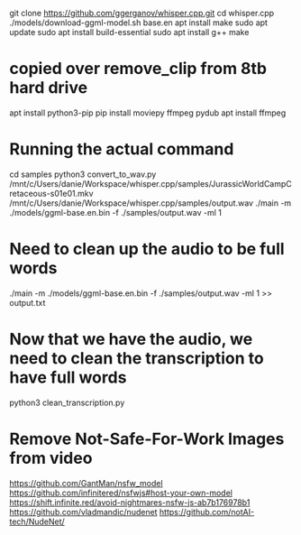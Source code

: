 git clone https://github.com/ggerganov/whisper.cpp.git
cd whisper.cpp
./models/download-ggml-model.sh base.en
apt install make
sudo apt update
sudo apt install build-essential
sudo apt install g++
make

# copied over remove_clip from 8tb hard drive

apt install python3-pip
pip install moviepy ffmpeg pydub
apt install ffmpeg

# Running the actual command

cd samples
python3 convert_to_wav.py
/mnt/c/Users/danie/Workspace/whisper.cpp/samples/JurassicWorldCampCretaceous-s01e01.mkv
/mnt/c/Users/danie/Workspace/whisper.cpp/samples/output.wav
./main -m ./models/ggml-base.en.bin -f ./samples/output.wav -ml 1

# Need to clean up the audio to be full words
./main -m ./models/ggml-base.en.bin -f ./samples/output.wav -ml 1 >> output.txt

# Now that we have the audio, we need to clean the transcription to have full words

python3 clean_transcription.py

# Remove Not-Safe-For-Work Images from video

https://github.com/GantMan/nsfw_model
https://github.com/infinitered/nsfwjs#host-your-own-model
https://shift.infinite.red/avoid-nightmares-nsfw-js-ab7b176978b1
https://github.com/vladmandic/nudenet
https://github.com/notAI-tech/NudeNet/
